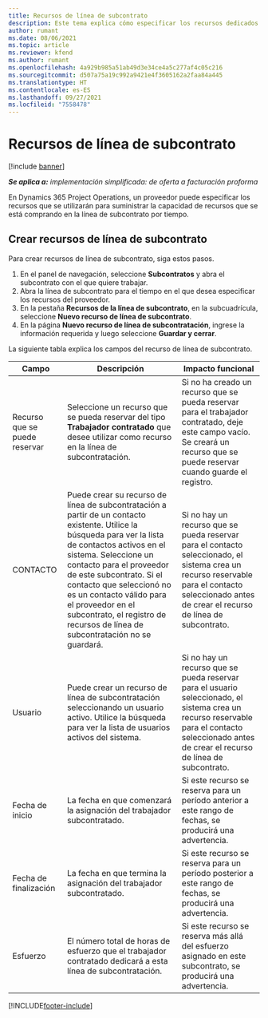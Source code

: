 ```yaml
---
title: Recursos de línea de subcontrato
description: Este tema explica cómo especificar los recursos dedicados que proporciona el proveedor para una línea de subcontrato específica por tiempo.
author: rumant
ms.date: 08/06/2021
ms.topic: article
ms.reviewer: kfend
ms.author: rumant
ms.openlocfilehash: 4a929b985a51ab49d3e34ce4a5c277af4c05c216
ms.sourcegitcommit: d507a75a19c992a9421e4f3605162a2faa84a445
ms.translationtype: HT
ms.contentlocale: es-ES
ms.lasthandoff: 09/27/2021
ms.locfileid: "7558478"
---
```

# <a name="subcontract-line-resources"></a>Recursos de línea de subcontrato

[!include [banner](../../includes/dataverse-preview.md)]

_**Se aplica a:** implementación simplificada: de oferta a facturación proforma_

En Dynamics 365 Project Operations, un proveedor puede especificar los recursos que se utilizarán para suministrar la capacidad de recursos que se está comprando en la línea de subcontrato por tiempo.

## <a name="create-subcontract-line-resources"></a>Crear recursos de línea de subcontrato

Para crear recursos de línea de subcontrato, siga estos pasos.

1. En el panel de navegación, seleccione **Subcontratos** y abra el subcontrato con el que quiere trabajar.
2. Abra la línea de subcontrato para el tiempo en el que desea especificar los recursos del proveedor.
3. En la pestaña **Recursos de la línea de subcontrato**, en la subcuadrícula, seleccione **Nuevo recurso de línea de subcontrato**.
4. En la página **Nuevo recurso de línea de subcontratación**, ingrese la información requerida y luego seleccione **Guardar y cerrar**.

La siguiente tabla explica los campos del recurso de línea de subcontrato.

| Campo | Descripción | Impacto funcional |
| ----- | ----------- | ----------------- |
| Recurso que se puede reservar | Seleccione un recurso que se pueda reservar del tipo **Trabajador contratado** que desee utilizar como recurso en la línea de subcontratación.| Si no ha creado un recurso que se pueda reservar para el trabajador contratado, deje este campo vacío. Se creará un recurso que se puede reservar cuando guarde el registro.  |
| CONTACTO | Puede crear su recurso de línea de subcontratación a partir de un contacto existente. Utilice la búsqueda para ver la lista de contactos activos en el sistema. Seleccione un contacto para el proveedor de este subcontrato. Si el contacto que seleccionó no es un contacto válido para el proveedor en el subcontrato, el registro de recursos de línea de subcontratación no se guardará.| Si no hay un recurso que se pueda reservar para el contacto seleccionado, el sistema crea un recurso reservable para el contacto seleccionado antes de crear el recurso de línea de subcontrato. |
| Usuario | Puede crear un recurso de línea de subcontratación seleccionando un usuario activo. Utilice la búsqueda para ver la lista de usuarios activos del sistema.| Si no hay un recurso que se pueda reservar para el usuario seleccionado, el sistema crea un recurso reservable para el contacto seleccionado antes de crear el recurso de línea de subcontrato. |
| Fecha de inicio | La fecha en que comenzará la asignación del trabajador subcontratado.| Si este recurso se reserva para un período anterior a este rango de fechas, se producirá una advertencia. |
| Fecha de finalización | La fecha en que termina la asignación del trabajador subcontratado.| Si este recurso se reserva para un período posterior a este rango de fechas, se producirá una advertencia. |
| Esfuerzo | El número total de horas de esfuerzo que el trabajador contratado dedicará a esta línea de subcontratación.| Si este recurso se reserva más allá del esfuerzo asignado en este subcontrato, se producirá una advertencia. |


[!INCLUDE[footer-include](../../includes/footer-banner.md)]
